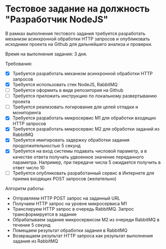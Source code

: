 # Тестовое задание на должность "Разработчик NodeJS"

В рамках выполнения тестового задания требуется разработать механизм асинхронной обработки HTTP
запросов и опубликовать исходники проекта на Github для дальнейшего анализа и проверки.

Время на выполнения задания: 3 дня.

Требования:

- [x] Требуется разработать механизм асинхронной обработки HTTP запросов
- [x] Требуется использовать стек NodeJS, RabbitMQ
- [ ] Требуется оформить в виде репозитория на Github
- [ ] Требуется приложить инструкцию по локальному развертыванию проекта
- [ ] Требуется реализовать логирование для целей отладки и мониторинга
- [x] Требуется разработать микросервис М1 для обработки входящих HTTP запросов
- [x] Требуется разработать микросервис М2 для обработки заданий из RabbitMQ
- [x] Требуется имитировать задержку обработки задания продолжительностью 5 секунд
- [x] Требуется на вход системы подавать числовой параметр, а в качестве ответа получать удвоенное значение переданного параметра. Например, при передаче числа 5 ожидается получить в ответ число 10
- [ ] Требуется опубликовать разработанный сервис в Интернете для приема входящих POST запросов
(желательно)

Алгоритм работы:

- Отправляем HTTP POST запрос на заданный URL
- Получаем HTTP запрос на уровне микросервиса М1
- Транслируем HTTP запрос в очередь RabbitMQ. Запрос трансформируется в задание
- Обрабатываем задание микросервисом М2 из очереди RabbitMQ в течение 5 секунд
- Помещаем результат обработки задания в RabbitMQ
- Возвращаем результат HTTP запроса как результат выполнения задания из RabbitMQ

